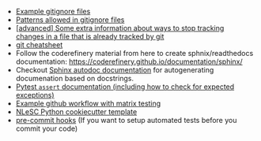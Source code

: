 * [Example gitignore files](https://github.com/github/gitignore)
* [Patterns allowed in gitignore files](https://git-scm.com/docs/gitignore#_pattern_format)
* [\[advanced\] Some extra information about ways to stop tracking changes in a file that is already tracked by git](https://nwdthemes.com/2019/05/09/git-ignore-changes-in-tracked-file/)
* [git cheatsheet](https://about.gitlab.com/images/press/git-cheat-sheet.pdf)
* Follow the coderefinery material from here to create sphnix/readthedocs documentation: https://coderefinery.github.io/documentation/sphinx/
* Checkout [Sphinx autodoc documentation](https://www.sphinx-doc.org/en/master/usage/quickstart.html#autodoc) for autogenerating documenation based on docstrings.
* [Pytest `assert` documentation (including how to check for expected exceptions)](https://docs.pytest.org/en/latest/assert.html)
* [Example github workflow with matrix testing](https://github.com/NLeSC/python-template/blob/main/%7B%7Bcookiecutter.directory_name%7D%7D/.github/workflows/build.yml)
* [NLeSC Python cookiecutter template](https://github.com/NLeSC/python-template)
* [pre-commit hooks](https://git-scm.com/book/en/v2/Customizing-Git-Git-Hooks) (If you want to setup automated tests before you commit your code)
